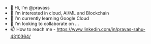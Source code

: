 - 👋 Hi, I’m @pravass
- 👀 I’m interested in cloud, AI/ML and Blockchain
- 🌱 I’m currently learning Google Cloud
- 💞️ I’m looking to collaborate on ...
- 📫 How to reach me - https://www.linkedin.com/in/pravas-sahu-4310364/

<!---
pravass/pravass is a ✨ special ✨ repository because its `README.md` (this file) appears on your GitHub profile.
You can click the Preview link to take a look at your changes.
--->
